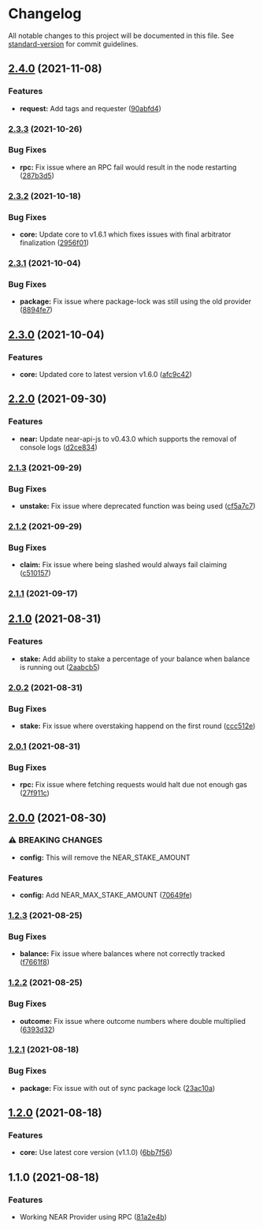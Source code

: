 # Changelog

All notable changes to this project will be documented in this file. See [standard-version](https://github.com/conventional-changelog/standard-version) for commit guidelines.

## [2.4.0](https://github.com/fluxprotocol/oracle-provider-near/compare/v2.3.3...v2.4.0) (2021-11-08)


### Features

* **request:** Add tags and requester ([90abfd4](https://github.com/fluxprotocol/oracle-provider-near/commit/90abfd4eb6c3072a99c41a77a750110673e79574))

### [2.3.3](https://github.com/fluxprotocol/oracle-provider-near/compare/v2.3.2...v2.3.3) (2021-10-26)


### Bug Fixes

* **rpc:** Fix issue where an RPC fail would result in the node restarting ([287b3d5](https://github.com/fluxprotocol/oracle-provider-near/commit/287b3d57eb39b0194f58ae14a067897f561dc8f8))

### [2.3.2](https://github.com/fluxprotocol/oracle-provider-near/compare/v2.3.1...v2.3.2) (2021-10-18)


### Bug Fixes

* **core:** Update core to v1.6.1 which fixes issues with final arbitrator finalization ([2956f01](https://github.com/fluxprotocol/oracle-provider-near/commit/2956f01148048113acbb149dda613b51b79c9851))

### [2.3.1](https://github.com/fluxprotocol/oracle-provider-near/compare/v2.3.0...v2.3.1) (2021-10-04)


### Bug Fixes

* **package:** Fix issue where package-lock was still using the old provider ([8894fe7](https://github.com/fluxprotocol/oracle-provider-near/commit/8894fe7b34cede48383ae6ba128bc4e73ee664dd))

## [2.3.0](https://github.com/fluxprotocol/oracle-provider-near/compare/v2.2.0...v2.3.0) (2021-10-04)


### Features

* **core:** Updated core to latest version v1.6.0 ([afc9c42](https://github.com/fluxprotocol/oracle-provider-near/commit/afc9c421b9919ff109823b3ab05be0fabbf3171e))

## [2.2.0](https://github.com/fluxprotocol/oracle-provider-near/compare/v2.1.3...v2.2.0) (2021-09-30)


### Features

* **near:** Update near-api-js to v0.43.0 which supports the removal of console logs ([d2ce834](https://github.com/fluxprotocol/oracle-provider-near/commit/d2ce834476e1685ce609ee8efeb84327611a0264))

### [2.1.3](https://github.com/fluxprotocol/oracle-provider-near/compare/v2.1.2...v2.1.3) (2021-09-29)


### Bug Fixes

* **unstake:** Fix issue where deprecated function was being used ([cf5a7c7](https://github.com/fluxprotocol/oracle-provider-near/commit/cf5a7c74e7a29e98a4fa80c9b67719cd4cbfdeba))

### [2.1.2](https://github.com/fluxprotocol/oracle-provider-near/compare/v2.1.1...v2.1.2) (2021-09-29)


### Bug Fixes

* **claim:** Fix issue where being slashed would always fail claiming ([c510157](https://github.com/fluxprotocol/oracle-provider-near/commit/c510157d41466b10c8fd4a73efe90258d0902a0f))

### [2.1.1](https://github.com/fluxprotocol/oracle-provider-near/compare/v2.1.0...v2.1.1) (2021-09-17)

## [2.1.0](https://github.com/fluxprotocol/oracle-provider-near/compare/v2.0.2...v2.1.0) (2021-08-31)


### Features

* **stake:** Add ability to stake a percentage of your balance when balance is running out ([2aabcb5](https://github.com/fluxprotocol/oracle-provider-near/commit/2aabcb5cf59e8411b696408d87d3624fe772b81b))

### [2.0.2](https://github.com/fluxprotocol/oracle-provider-near/compare/v2.0.1...v2.0.2) (2021-08-31)


### Bug Fixes

* **stake:** Fix issue where overstaking happend on the first round ([ccc512e](https://github.com/fluxprotocol/oracle-provider-near/commit/ccc512eb6a0a390fad9e363a8e9155d243f149a1))

### [2.0.1](https://github.com/fluxprotocol/oracle-provider-near/compare/v2.0.0...v2.0.1) (2021-08-31)


### Bug Fixes

* **rpc:** Fix issue where fetching requests would halt due not enough gas ([27f911c](https://github.com/fluxprotocol/oracle-provider-near/commit/27f911c92a418c67c029f56df57feae17de989f4))

## [2.0.0](https://github.com/fluxprotocol/oracle-provider-near/compare/v1.2.3...v2.0.0) (2021-08-30)


### ⚠ BREAKING CHANGES

* **config:** This will remove the NEAR_STAKE_AMOUNT

### Features

* **config:** Add NEAR_MAX_STAKE_AMOUNT ([70649fe](https://github.com/fluxprotocol/oracle-provider-near/commit/70649fe1512b5bc4dbd1e44d4559b6df346e312a))

### [1.2.3](https://github.com/fluxprotocol/oracle-provider-near/compare/v1.2.2...v1.2.3) (2021-08-25)


### Bug Fixes

* **balance:** Fix issue where balances where not correctly tracked ([f7661f8](https://github.com/fluxprotocol/oracle-provider-near/commit/f7661f85220dff2ab243eb39b76d94234937eeb1))

### [1.2.2](https://github.com/fluxprotocol/oracle-provider-near/compare/v1.2.1...v1.2.2) (2021-08-25)


### Bug Fixes

* **outcome:** Fix issue where outcome numbers where double multiplied ([6393d32](https://github.com/fluxprotocol/oracle-provider-near/commit/6393d3217a591a56e4c33945f92f1417ffbf3265))

### [1.2.1](https://github.com/fluxprotocol/oracle-provider-near/compare/v1.2.0...v1.2.1) (2021-08-18)


### Bug Fixes

* **package:** Fix issue with out of sync package lock ([23ac10a](https://github.com/fluxprotocol/oracle-provider-near/commit/23ac10a3dc9d052a3ef9115b746e66c34a85fc53))

## [1.2.0](https://github.com/fluxprotocol/oracle-provider-near/compare/v1.1.0...v1.2.0) (2021-08-18)


### Features

* **core:** Use latest core version (v1.1.0) ([6bb7f56](https://github.com/fluxprotocol/oracle-provider-near/commit/6bb7f5677bdf6e6294658aec385fb1d791b22401))

## 1.1.0 (2021-08-18)


### Features

* Working NEAR Provider using RPC ([81a2e4b](https://github.com/fluxprotocol/oracle-provider-near/commit/81a2e4b030bff6c585bff239b39c979eff1b9616))
